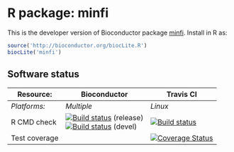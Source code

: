 # R package: minfi
This is the developer version of Bioconductor package [minfi](http://bioconductor.org/packages/devel/bioc/html/minfi.html).  Install in R as:

```r
source('http://bioconductor.org/biocLite.R')
biocLite('minfi')
```

## Software status

| Resource:     | Bioconductor        | Travis CI     |
| ------------- | ------------------- | ------------- |
| _Platforms:_  | _Multiple_          | _Linux_       |
| R CMD check   | <a href="http://bioconductor.org/checkResults/release/bioc-LATEST/bsseq/"><img border="0" src="http://bioconductor.org/shields/build/release/bioc/bsseq.svg" alt="Build status"></a> (release)</br><a href="http://bioconductor.org/checkResults/devel/bioc-LATEST/bsseq/"><img border="0" src="http://bioconductor.org/shields/build/devel/bioc/bsseq.svg" alt="Build status"></a> (devel) | <a href="https://travis-ci.org/kasperdanielhansen/bsseq"><img src="https://travis-ci.org/kasperdanielhansen/bsseq.svg" alt="Build status"></a> |
| Test coverage |                     | <a href="https://codecov.io/github/kasperdanielhansen/bsseq?branch=master"><img src="https://codecov.io/github/kasperdanielhansen/bsseq/coverage.svg?branch=master" alt="Coverage Status"/></a>   |                  |
